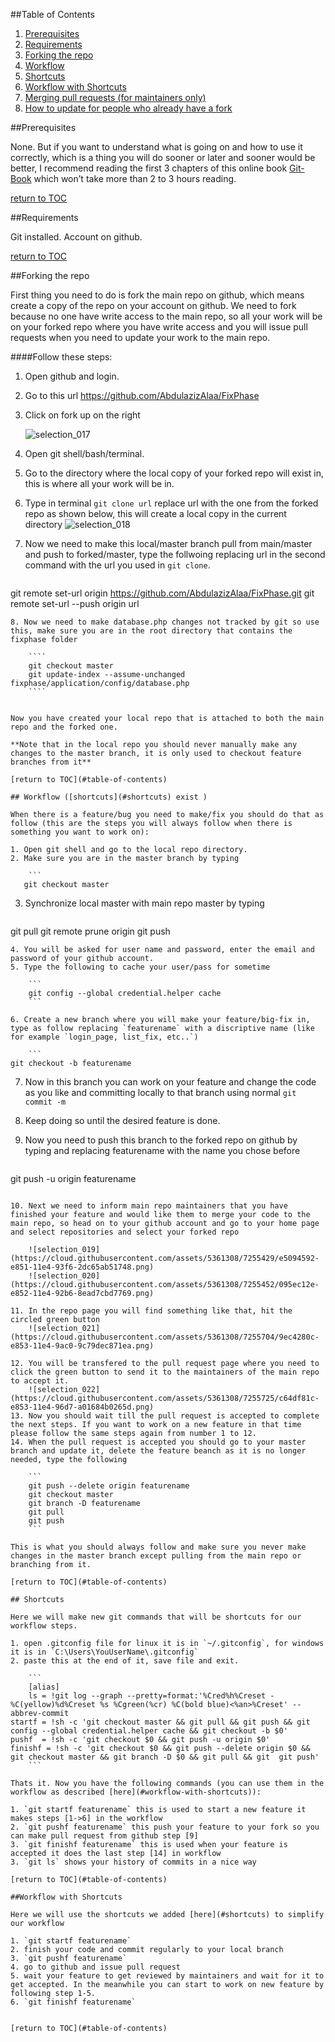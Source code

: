 ##Table of Contents

1. [Prerequisites](#prerequisites)
2. [Requirements](#requirements)
3. [Forking the repo](#forking-the-repo)
4. [Workflow](#workflow)
5. [Shortcuts](#shortcuts)
6. [Workflow with Shortcuts](#workflow-with-shortcuts)
7. [Merging pull requests (for maintainers only)](#Merging-pull-requests-for-maintainers-only)
8. [How to update for people who already have a fork](#How-to-update-for-people-who-already-have-a-fork)


##Prerequisites

None. But if you want to understand what is going on and how to use it correctly, which is a thing you will do sooner or later and sooner would be better, I recommend reading the first 3 chapters of this online book [Git-Book](http://git-scm.com/book/en/v2)  which won’t take more than 2 to 3 hours reading.

[return to TOC](#table-of-contents)

##Requirements

Git installed.
Account on github.

[return to TOC](#table-of-contents)


##Forking the repo

First thing you need to do is fork the main repo on github, which means create a copy of the repo on your account on github. We need to fork because no one have write access to the main repo, so all your work will be on your forked repo where you have write access and you will issue pull requests when you need to update your work to the main repo.

####Follow these steps:
1. Open github and login.
2. Go to this url https://github.com/AbdulazizAlaa/FixPhase
3. Click on fork up on the right

   ![selection_017](https://cloud.githubusercontent.com/assets/5361308/7254177/1a880f44-e84a-11e4-8a92-8387859179bd.png) 

4. Open git shell/bash/terminal.
5. Go to the directory where the local copy of your forked repo will exist in, this is where all your work will be in.
6. Type in terminal `git clone url` replace url with the one from the forked repo as shown below, this will create a local copy in the current directory
   ![selection_018](https://cloud.githubusercontent.com/assets/5361308/7254489/1c80c4a6-e84c-11e4-8e06-229313a51a8d.png) 
7. Now we need to make this local/master branch pull from main/master and push to forked/master, type the follwoing replacing url in the second command with the url you used in `git clone`.  

    ```
git remote set-url origin https://github.com/AbdulazizAlaa/FixPhase.git
git remote set-url --push origin url
```
8. Now we need to make database.php changes not tracked by git so use this, make sure you are in the root directory that contains the fixphase folder

    ````
    git checkout master
    git update-index --assume-unchanged fixphase/application/config/database.php
    ````


Now you have created your local repo that is attached to both the main repo and the forked one. 

**Note that in the local repo you should never manually make any changes to the master branch, it is only used to checkout feature branches from it**

[return to TOC](#table-of-contents)

## Workflow ([shortcuts](#shortcuts) exist )

When there is a feature/bug you need to make/fix you should do that as follow (this are the steps you will always follow when there is something you want to work on):

1. Open git shell and go to the local repo directory.
2. Make sure you are in the master branch by typing 

    ``` 
   git checkout master 
   ``` 
3. Synchronize local master with main repo master by typing 

    ```
git pull
git remote prune origin
git push
```
4. You will be asked for user name and password, enter the email and password of your github account.
5. Type the following to cache your user/pass for sometime
    
    ```
    git config --global credential.helper cache
    ```

6. Create a new branch where you will make your feature/big-fix in, type as follow replacing `featurename` with a discriptive name (like for example `login_page, list_fix, etc..`) 

    ```
git checkout -b featurename
```
7. Now in this branch you can work on your feature and change the code as you like and committing locally to that branch using normal `git commit -m` 
8. Keep doing so until the desired feature is done.
9. Now you need to push this branch to the forked repo on github by typing and replacing featurename with the name you chose before

    ```
git push -u origin featurename
```

10. Next we need to inform main repo maintainers that you have finished your feature and would like them to merge your code to the main repo, so head on to your github account and go to your home page and select repositories and select your forked repo

    ![selection_019](https://cloud.githubusercontent.com/assets/5361308/7255429/e5094592-e851-11e4-93f6-2dc65ab51748.png)
    ![selection_020](https://cloud.githubusercontent.com/assets/5361308/7255452/095ec12e-e852-11e4-92b6-8ead7cbd7769.png)

11. In the repo page you will find something like that, hit the circled green button
    ![selection_021](https://cloud.githubusercontent.com/assets/5361308/7255704/9ec4280c-e853-11e4-9ac0-9c79dec871ea.png)

12. You will be transfered to the pull request page where you need to click the green button to send it to the maintainers of the main repo to accept it.
    ![selection_022](https://cloud.githubusercontent.com/assets/5361308/7255725/c64df81c-e853-11e4-96d7-a01684b0265d.png)
13. Now you should wait till the pull request is accepted to complete the next steps. If you want to work on a new feature in that time please follow the same steps again from number 1 to 12.
14. When the pull request is accepted you should go to your master branch and update it, delete the feature beanch as it is no longer needed, type the following
  
    ```
    git push --delete origin featurename
    git checkout master
    git branch -D featurename
    git pull
    git push
    ```

This is what you should always follow and make sure you never make changes in the master branch except pulling from the main repo or branching from it.

[return to TOC](#table-of-contents)

## Shortcuts

Here we will make new git commands that will be shortcuts for our workflow steps.

1. open .gitconfig file for linux it is in `~/.gitconfig`, for windows it is in `C:\Users\YouUserName\.gitconfig`
2. paste this at the end of it, save file and exit.

    ```
    [alias]
    ls = !git log --graph --pretty=format:'%Cred%h%Creset -%C(yellow)%d%Creset %s %Cgreen(%cr) %C(bold blue)<%an>%Creset' --abbrev-commit
startf = !sh -c 'git checkout master && git pull && git push && git config --global credential.helper cache && git checkout -b $0'
pushf  = !sh -c 'git checkout $0 && git push -u origin $0' 
finishf = !sh -c 'git checkout $0 && git push --delete origin $0 && git checkout master && git branch -D $0 && git pull && git  git push'
    ```

Thats it. Now you have the following commands (you can use them in the workflow as described [here](#workflow-with-shortcuts)):

1. `git startf featurename` this is used to start a new feature it makes steps [1->6] in the workflow
2. `git pushf featurename` this push your feature to your fork so you can make pull request from github step [9]
3. `git finishf featurename` this is used when your feature is accepted it does the last step [14] in workflow 
3. `git ls` shows your history of commits in a nice way

[return to TOC](#table-of-contents)

##Workflow with Shortcuts

Here we will use the shortcuts we added [here](#shortcuts) to simplify our workflow

1. `git startf featurename`
2. finish your code and commit regularly to your local branch
3. `git pushf featurename`
4. go to github and issue pull request
5. wait your feature to get reviewed by maintainers and wait for it to get accepted. In the meanwhile you can start to work on new feature by following step 1-5.
6. `git finishf featurename`


[return to TOC](#table-of-contents)







